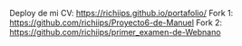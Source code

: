 Deploy de mi CV: https://richiips.github.io/portafolio/
Fork 1: https://github.com/richiips/Proyecto6-de-Manuel
Fork 2: https://github.com/richiips/primer_examen-de-Webnano